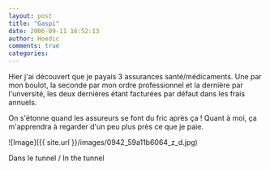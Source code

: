 ```yaml
---
layout: post
title: "Gaspi"
date: 2006-09-11 16:52:13
author: Hoedic
comments: true
categories: 
---
```



Hier j'ai découvert que je payais 3 assurances santé/médicaments. Une par mon boulot, la seconde par mon ordre professionnel et la dernière par l'unversité, les deux dernières étant facturées par défaut dans les frais annuels.

On s'étonne quand les assureurs se font du fric après ça ! Quant à moi, ça m'apprendra à regarder d'un peu plus près ce que je paie.

![Image]({{ site.url }}/images/0942_59a11b6064_z_d.jpg)
<div class="photoattrib">Dans le tunnel / In the tunnel</div>
